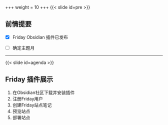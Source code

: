 +++
weight = 10
+++
{{< slide id=pre >}}

## 前情提要

- [X] Friday Obsidian 插件已发布
- [ ] 确定主题月



---
{{< slide id=agenda >}}

## Friday 插件展示

1. 在Obsidian社区下载并安装插件
2. 注册Friday用户
3. 创建Friday站点笔记
4. 预览站点
5. 部署站点

